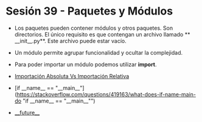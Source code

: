 # Sesión 39 - Paquetes y Módulos

* Los paquetes pueden contener módulos y otros paquetes. Son directorios. El único requisito es que contengan un archivo llamado ** \_\_init\_\_.py**. Este archivo puede estar vacío.

* Un módulo permite agrupar funcionalidad y ocultar la complejidad.

* Para poder importar un módulo podemos utilizar **import**.

* [Importación Absoluta Vs Importación Relativa](https://riptutorial.com/es/python/example/9561/importaciones-absolutas---relativas "Importación Absoluta Vs Importación Relativa")

* [if \_\_name\_\_ == "\_\_main\_\_"](https://stackoverflow.com/questions/419163/what-does-if-name-main-do "if \_\_name\_\_ == "\_\_main\_\_"")

* [\_\_future\_\_](https://stackoverflow.com/questions/7075082/what-is-future-in-python-used-for-and-how-when-to-use-it-and-how-it-works "\_\_future\_\_")